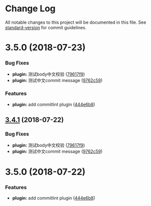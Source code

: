 # Change Log

All notable changes to this project will be documented in this file. See [standard-version](https://github.com/conventional-changelog/standard-version) for commit guidelines.

<a name="3.5.0"></a>
# 3.5.0 (2018-07-23)


### Bug Fixes

* **plugin:** 测试body中文校验 ([79617f9](https://github.com/twbs/bootstrap/commit/79617f9))
* **plugin:** 测试中文commit message ([9762c59](https://github.com/twbs/bootstrap/commit/9762c59))


### Features

* **plugin:** add commitlint plugin ([444e6b8](https://github.com/twbs/bootstrap/commit/444e6b8))



<a name="3.4.1"></a>
## [3.4.1](https://github.com/twbs/bootstrap/compare/v3.5.0...v3.4.1) (2018-07-22)


### Bug Fixes

* **plugin:** 测试body中文校验 ([79617f9](https://github.com/twbs/bootstrap/commit/79617f9))
* **plugin:** 测试中文commit message ([9762c59](https://github.com/twbs/bootstrap/commit/9762c59))



<a name="3.5.0"></a>
# 3.5.0 (2018-07-22)


### Features

* **plugin:** add commitlint plugin ([444e6b8](https://github.com/twbs/bootstrap/commit/444e6b8))
